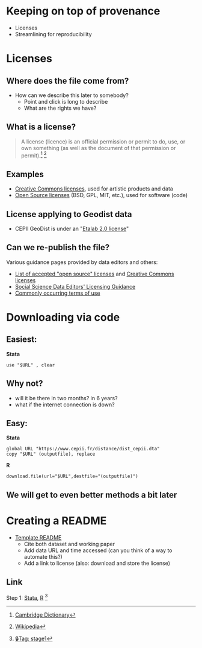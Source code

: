 # Keeping on top of provenance

- Licenses
- Streamlining for reproducibility

# Licenses

## Where does the file come from?

- How can we describe this later to somebody? 
  - Point and click is long to describe
  - What are the rights we have? 

## What is a license?

> A license (licence) is an official permission or permit to do, use, or own something (as well as the document of that permission or permit).[^source1] [^source2]

[^source1]: [Cambridge Dictionary](https://dictionary.cambridge.org/dictionary/english/licence?a=british)
[^source2]: [Wikipedia](https://en.wikipedia.org/wiki/License)

## Examples

- [Creative Commons licenses](https://creativecommons.org/licenses/), used for artistic products and data
- [Open Source licenses](https://opensource.org/licenses) (BSD, GPL, MIT, etc.), used for software (code)

## License applying to Geodist data

- CEPII GeoDist is under an "[Etalab 2.0 license](https://www.etalab.gouv.fr/wp-content/uploads/2018/11/open-licence.pdf)"

## Can we re-publish the file?

Various guidance pages provided by data editors and others:

- [List of accepted "open source" licenses](https://opensource.org/licenses) and [Creative Commons licenses](https://creativecommons.org/share-your-work/cclicenses/)
- [Social Science Data Editors' Licensing Guidance](https://social-science-data-editors.github.io/guidance/Guidance/Licensing_guidance.html)
- [Commonly occurring terms of use](https://social-science-data-editors.github.io/reference/TermsOfUse.html)

# Downloading via code

## Easiest:

**Stata**

```{.stata}
use "$URL" , clear
```

## Why not?

- will it be there in two months? in 6 years?
- what if the internet connection is down?

## Easy:

**Stata**

```{.stata}
global URL "https://www.cepii.fr/distance/dist_cepii.dta"
copy "$URL" (outputfile), replace
```

**R**

```{.r}
download.file(url="$URL",destfile="(outputfile)")
```

## We will get to even better methods a bit later

# Creating a README

- [Template README](https://social-science-data-editors.github.io/template_README/template-README.html)
  - Cite both dataset and working paper
  - Add data URL and time accessed (can you think of a way to automate this?)
  - Add a link to license (also: download and store the license)


## Link

Step 1: [Stata](https://drive.google.com/file/d/10IH2TCnckH8TLeZ0P6cJlVgpyrqC4Q3L/view?usp=sharing), [R](https://drive.google.com/file/d/10_pxEathhgIhxdYl2YFZVhv3oaPgJt2u/view?usp=drive_link) [^fallback1]

[^fallback1]: [🔒Tag: stage1](https://github.com/codedthinking/day1/tree/stage1)
